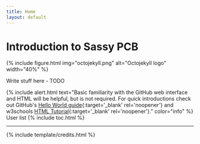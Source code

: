 ```yaml
---
title: Home
layout: default
---
```


# Introduction to Sassy PCB

{% include figure.html img="octojekyll.png" alt="Octojekyll logo" width="40%" %}

Write stuff here - TODO

{% include alert.html text="Basic familiarity with the GitHub web interface and HTML will be helpful, but is not required. 
For quick introductions check out GitHub's [Hello World guide](https://guides.github.com/activities/hello-world/){:target='_blank' rel='noopener'} and w3schools [HTML Tutorial](https://www.w3schools.com/html/default.asp){:target='_blank' rel='noopener'}." color="info" %}
User list
{% include toc.html %}



------

{% include template/credits.html %}
